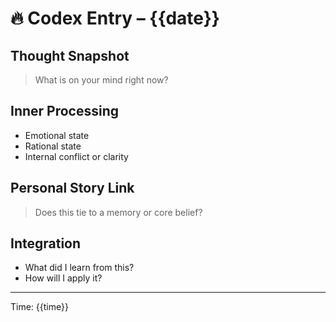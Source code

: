 # 🔥 Codex Entry – {{date}}

## Thought Snapshot
> What is on your mind right now?

## Inner Processing
- Emotional state
- Rational state
- Internal conflict or clarity

## Personal Story Link
> Does this tie to a memory or core belief?

## Integration
- What did I learn from this?
- How will I apply it?

---
Time: {{time}}